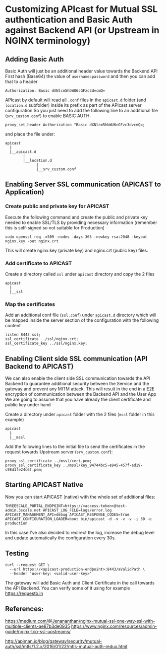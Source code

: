# Customizing APIcast for Mutual SSL authentication and Basic Auth against Backend API (or Upstream in NGINX terminology)

## Adding Basic Auth
Basic Auth will just be an additional header value towards the Backend API
First hash (Base64) the value of ```username:password``` and then you can add that to a header
```
Authorization: Basic dXNlcm5hbWU6cGFzc3dvcmQ=
```

APIcast by default will read all `.conf` files in the `apicast.d` folder (and `location.d` subfolder) inside its prefix as part of the APIcast server configuration
So you just need to add the following line to an additional file (`srv_custom.conf`) to enable BASIC AUTH:
```
proxy_set_header Authorization "Basic dXNlcm5hbWU6cGFzc3dvcmQ=;
```
and place the file under:
```
apicast
  |
  |__apicast.d
        |
        |__location.d
              |
              |__srv_custom.conf
```
## Enabling Server SSL communication (APICAST to Application)
### Create public and private key for APICAST
Execute the following command and create the public and private key needed to enable SSL/TLS by providing necessary information (remember this is self-signed so not suitable for Production)
```
sudo openssl req -x509 -nodes -days 365 -newkey rsa:2048 -keyout nginx.key -out nginx.crt
```
This will create nginx.key (private key) and nginx.crt (public key) files.

### Add certificate to APICAST
Create a directory called `ssl` under `apicast` directory and copy the 2 files
```
apicast
  |
  |__ssl
```
### Map the certificates
Add an additional conf file (`ssl.conf`) under `apicast.d` directory which will be mapped inside the server section of the configuration
with the following content
```
listen 8443 ssl;
ssl_certificate ../ssl/nginx.crt;
ssl_certificate_key ../ssl/nginx.key;
```

## Enabling Client side SSL communication (API Backend to APICAST)
We can also enable the client side SSL communication towards the API Backend to guarantee additional security between the Service and the gateway and prevent any MITM attack.
This will result in the end in a E2E encryption of communication between the Backend API and the User App
We are going to assume that you have already the client certificate and public key under hand

Create a directory under `apicast` folder with the 2 files (`mssl` folder in this example)
```
apicast
  |
  |__mssl
```
Add the following lines to the initial file to send the certificates in the request towards Upstream server (`srv_custom.conf`):
```
proxy_ssl_certificate ../mssl/cert.pem;
proxy_ssl_certificate_key ../mssl/key_94744bc5-e945-457f-ad19-c98d1fe24c6f.pem;
```

## Starting APICAST Native
Now you can start APICAST (native) with the whole set of additional files:
```
THREESCALE_PORTAL_ENDPOINT=https://<access-token>@test-admin.3scale.net APICAST_LOG_FILE=logs/error.log APICAST_MANAGEMENT_API=debug APICAST_RESPONSE_CODES=true APICAST_CONFIGURATION_LOADER=boot bin/apicast -d -v -v -v -i 30 -e production
```
In this case I've also decided to redirect the log, increase the debug level and update automatically the configuration every 30s.

## Testing
```
curl --request GET \
  --url https://<apicast-production-endpoint>:8443/aValidPath \
  --header 'user-key: <valid-user-key>'
```
The gateway will add Basic Auth and Client Certificate in the call towards the API Backend. You can verify some of it using for example https://requestb.in

## References:
https://medium.com/@Jenananthan/nginx-mutual-ssl-one-way-ssl-with-multiple-clients-ae87b3de0935
https://www.nginx.com/resources/admin-guide/nginx-tcp-ssl-upstreams/

http://apiman.io/blog/gateway/security/mutual-auth/ssl/mtls/1.2.x/2016/01/22/mtls-mutual-auth-redux.html
